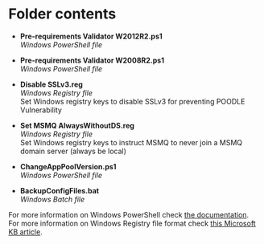 # Folder contents

- **Pre-requirements Validator W2012R2.ps1**  
_Windows PowerShell file_  

- **Pre-requirements Validator W2008R2.ps1**  
_Windows PowerShell file_  

- **Disable SSLv3.reg**  
_Windows Registry file_  
Set Windows registry keys to disable SSLv3 for preventing POODLE Vulnerability

- **Set MSMQ AlwaysWithoutDS.reg**  
_Windows Registry file_  
Set Windows registry keys to instruct MSMQ to never join a MSMQ domain server (always be local)

- **ChangeAppPoolVersion.ps1**  
_Windows PowerShell file_  

- **BackupConfigFiles.bat**  
_Windows Batch file_  

For more information on Windows PowerShell check [the documentation](https://technet.microsoft.com/library/bb978526.aspx).  
For more information on Windows Registry file format check [this Microsoft KB article](https://support.microsoft.com/en-us/kb/310516).
